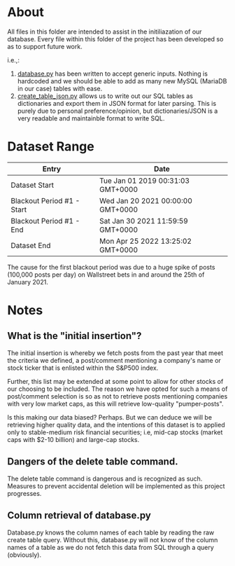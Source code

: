 # About
All files in this folder are intended to assist in the initiliazation of our database. Every file within this folder of the project has been developed so as to support future work. 

i.e.,: 
1. [database.py](/initialization/database.py) has been written to accept generic inputs. Nothing is hardcoded and we should be able to add as many new MySQL (MariaDB in our case) tables with ease. 
2. [create_table_json.py](/initialization/create_table_json.py) allows us to write out our SQL tables as dictionaries and export them in JSON format for later parsing. This is purely due to personal preference/opinion, but dictionaries/JSON is a very readable and maintainble format to write SQL.

# Dataset Range
|Entry|Date|
|---|---|
|Dataset Start|Tue Jan 01 2019 00:31:03 GMT+0000|
|Blackout Period #1 - Start|Wed Jan 20 2021 00:00:00 GMT+0000|
|Blackout Period #1 - End|Sat Jan 30 2021 11:59:59 GMT+0000|
|Dataset End|Mon Apr 25 2022 13:25:02 GMT+0000|

The cause for the first blackout period was due to a huge spike of posts (100,000 posts per day) on Wallstreet bets in and around the 25th of January 2021.

# Notes
## What is the "initial insertion"?
The initial insertion is whereby we fetch posts from the past year that meet the criteria we defined, a post/comment mentioning a company's name or stock ticker that is enlisted within the S&P500 index.

Further, this list may be extended at some point to allow for other stocks of our choosing to be included. The reason we have opted for such a means of post/comment selection is so as not to retrieve posts mentioning companies with very low market caps, as this will retrieve low-quality "pumper-posts".

Is this making our data biased? Perhaps. But we can deduce we will be retrieving higher quality data, and the intentions of this dataset is to applied only to stable-medium risk financial securities; i.e, mid-cap stocks (market caps with $2-10 billion) and large-cap stocks.

## Dangers of the delete table command.
The delete table command is dangerous and is recognized as such. Measures to prevent accidental deletion will be implemented as this project progresses.

## Column retrieval of database.py
Database.py knows the column names of each table by reading the raw create table query. Without this, database.py will not know of the column names of a table as we do not fetch this data from SQL through a query (obviously).